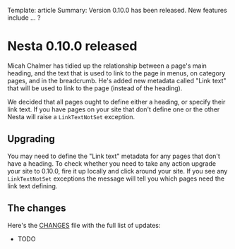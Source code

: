 Template: article
Summary: Version 0.10.0 has been released. New features include ... ?

# Nesta 0.10.0 released

Micah Chalmer has tidied up the relationship between a page's main
heading, and the text that is used to link to the page in menus, on
category pages, and in the breadcrumb. He's added new metadata
called "Link text" that will be used to link to the page (instead of the
heading).

We decided that all pages ought to define either a heading, or specify
their link text. If you have pages on your site that don't define one or
the other Nesta will raise a `LinkTextNotSet` exception.

## Upgrading

You may need to define the "Link text" metadata for any pages that don't
have a heading. To check whether you need to take any action upgrade
your site to 0.10.0, fire it up locally and click around your site. If
you see any `LinkTextNotSet` exceptions the message will tell you which
pages need the link text defining.

## The changes

Here's the [CHANGES][] file with the full list of updates:

- TODO

[CHANGES]: https://github.com/gma/nesta/blob/master/CHANGES
